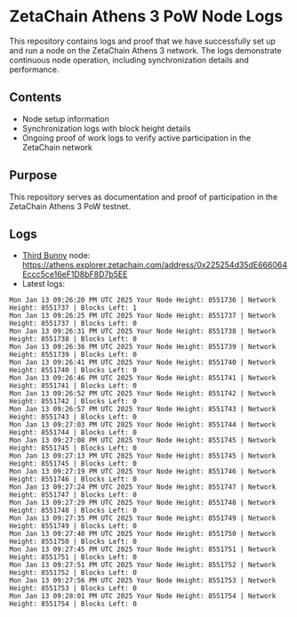 # ZetaChain Athens 3 PoW Node Logs
This repository contains logs and proof that we have successfully set up and run a node on the ZetaChain Athens 3 network. The logs demonstrate continuous node operation, including synchronization details and performance.

## Contents
- Node setup information
- Synchronization logs with block height details
- Ongoing proof of work logs to verify active participation in the ZetaChain network

## Purpose
This repository serves as documentation and proof of participation in the ZetaChain Athens 3 PoW testnet.

## Logs

- [Third Bunny](https://thirdbunny.xyz/) node: https://athens.explorer.zetachain.com/address/0x225254d35dE666064Eccc5ce16eF1D8bF8D7b5EE
- Latest logs:
```
Mon Jan 13 09:26:20 PM UTC 2025 Your Node Height: 8551736 | Network Height: 8551737 | Blocks Left: 1
Mon Jan 13 09:26:25 PM UTC 2025 Your Node Height: 8551737 | Network Height: 8551737 | Blocks Left: 0
Mon Jan 13 09:26:31 PM UTC 2025 Your Node Height: 8551738 | Network Height: 8551738 | Blocks Left: 0
Mon Jan 13 09:26:36 PM UTC 2025 Your Node Height: 8551739 | Network Height: 8551739 | Blocks Left: 0
Mon Jan 13 09:26:41 PM UTC 2025 Your Node Height: 8551740 | Network Height: 8551740 | Blocks Left: 0
Mon Jan 13 09:26:46 PM UTC 2025 Your Node Height: 8551741 | Network Height: 8551741 | Blocks Left: 0
Mon Jan 13 09:26:52 PM UTC 2025 Your Node Height: 8551742 | Network Height: 8551742 | Blocks Left: 0
Mon Jan 13 09:26:57 PM UTC 2025 Your Node Height: 8551743 | Network Height: 8551743 | Blocks Left: 0
Mon Jan 13 09:27:03 PM UTC 2025 Your Node Height: 8551744 | Network Height: 8551744 | Blocks Left: 0
Mon Jan 13 09:27:08 PM UTC 2025 Your Node Height: 8551745 | Network Height: 8551745 | Blocks Left: 0
Mon Jan 13 09:27:13 PM UTC 2025 Your Node Height: 8551745 | Network Height: 8551745 | Blocks Left: 0
Mon Jan 13 09:27:19 PM UTC 2025 Your Node Height: 8551746 | Network Height: 8551746 | Blocks Left: 0
Mon Jan 13 09:27:24 PM UTC 2025 Your Node Height: 8551747 | Network Height: 8551747 | Blocks Left: 0
Mon Jan 13 09:27:29 PM UTC 2025 Your Node Height: 8551748 | Network Height: 8551748 | Blocks Left: 0
Mon Jan 13 09:27:35 PM UTC 2025 Your Node Height: 8551749 | Network Height: 8551749 | Blocks Left: 0
Mon Jan 13 09:27:40 PM UTC 2025 Your Node Height: 8551750 | Network Height: 8551750 | Blocks Left: 0
Mon Jan 13 09:27:45 PM UTC 2025 Your Node Height: 8551751 | Network Height: 8551751 | Blocks Left: 0
Mon Jan 13 09:27:51 PM UTC 2025 Your Node Height: 8551752 | Network Height: 8551752 | Blocks Left: 0
Mon Jan 13 09:27:56 PM UTC 2025 Your Node Height: 8551753 | Network Height: 8551753 | Blocks Left: 0
Mon Jan 13 09:28:01 PM UTC 2025 Your Node Height: 8551754 | Network Height: 8551754 | Blocks Left: 0
```
